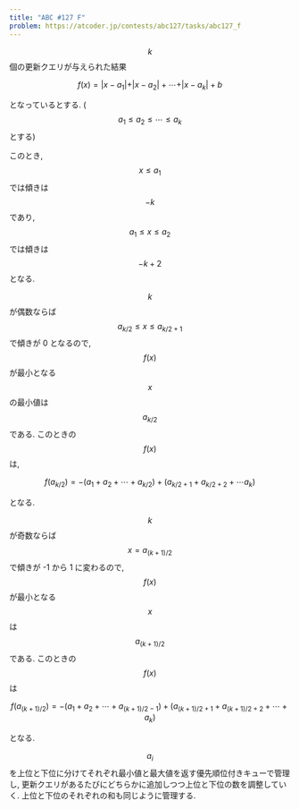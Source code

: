 ```yaml
---
title: "ABC #127 F"
problem: https://atcoder.jp/contests/abc127/tasks/abc127_f
---
```

$$ k $$ 個の更新クエリが与えられた結果

$$
f(x) = \vert x-a_1 \vert + \vert x-a_2 \vert + \cdots + \vert x-a_k \vert + b
$$

となっているとする. ($$ a_1 \leq a_2 \leq \cdots \leq a_k $$ とする)

このとき, $$ x \leq a_1 $$ では傾きは $$ -k $$ であり, $$ a_1 \leq x \leq a_2 $$ では傾きは $$ -k+2 $$ となる.

$$ k $$ が偶数ならば $$ a_{k/2} \leq x \leq a_{k/2+1} $$ で傾きが 0 となるので, $$ f(x) $$ が最小となる $$ x $$ の最小値は $$ a_{k/2} $$ である. このときの $$ f(x) $$ は,

$$
f(a_{k/2}) = -(a_1+a_2+ \cdots + a_{k/2}) + (a_{k/2+1}+a_{k/2+2}+ \cdots a_k)
$$

となる.

$$ k $$ が奇数ならば $$ x = a_{(k+1)/2} $$ で傾きが -1 から 1 に変わるので, $$ f(x) $$ が最小となる $$ x $$ は $$ a_{(k+1)/2} $$ である. このときの $$ f(x) $$ は

$$
f(a_{(k+1)/2}) = -(a_1+a_2+ \cdots + a_{(k+1)/2-1}) + (a_{(k+1)/2+1}+a_{(k+1)/2+2}+ \cdots + a_k)
$$

となる.

$$ a_i $$ を上位と下位に分けてそれぞれ最小値と最大値を返す優先順位付きキューで管理し, 更新クエリがあるたびにどちらかに追加しつつ上位と下位の数を調整していく. 上位と下位のそれぞれの和も同じように管理する.
